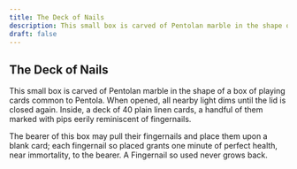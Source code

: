 ```yaml
---
title: The Deck of Nails
description: This small box is carved of Pentolan marble in the shape of a box of playing cards common to Pentola. When opened, all nearby light dims until the lid is closed again. Inside, a deck of 40 plain li...
draft: false
---
```


## The Deck of Nails

This small box is carved of Pentolan marble in the shape of a box of playing cards common to Pentola. When opened, all nearby light dims until the lid is closed again. Inside, a deck of 40 plain linen cards, a handful of them marked with pips eerily reminiscent of fingernails.

The bearer of this box may pull their fingernails and place them upon a blank card; each fingernail so placed grants one minute of perfect health, near immortality, to the bearer. A Fingernail so used never grows back.
